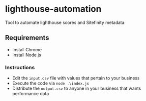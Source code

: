# lighthouse-automation

Tool to automate lighthouse scores and Sitefinity metadata

## Requirements

- Install Chrome
- Install Node.js

### Instructions

- Edit the `input.csv` file with values that pertain to your business
- Execute the code via `node .\index.js`
- Distribute the `output.csv` to anyone in your business that wants performance data
